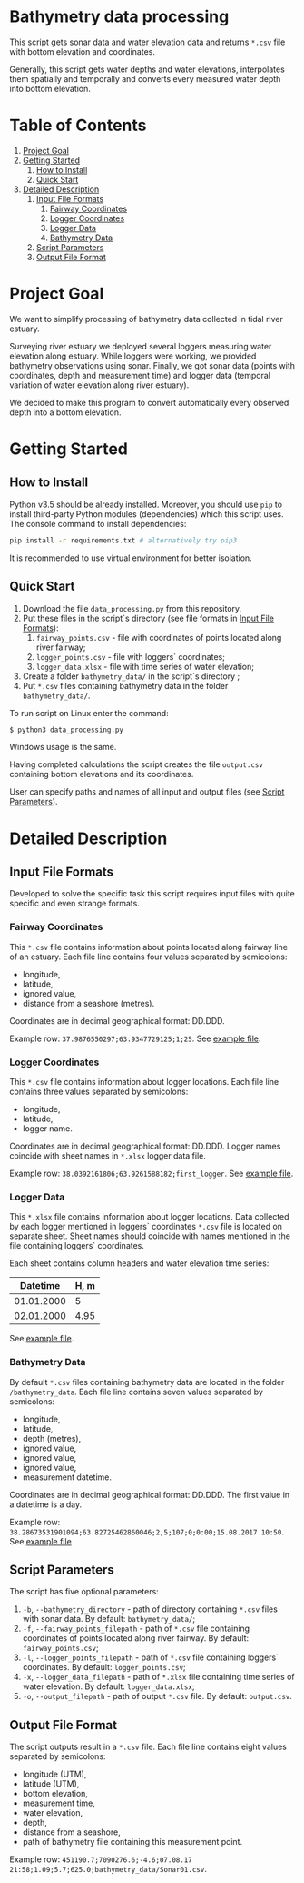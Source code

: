 # Bathymetry data processing
This script gets sonar data and water elevation data and returns
`*.csv` file with bottom elevation and coordinates.

Generally, this script gets water depths and water elevations, 
interpolates them spatially and temporally and converts every measured water depth
into bottom elevation.

# Table of Contents

1. [Project Goal](#project_goal)
2. [Getting Started](#getting_started)
    1. [How to Install](#how_to_install)
    2. [Quick Start](#quick_start)
3. [Detailed Description](#detailed_description)
    1. [Input File Formats](#input_file_formats)
        1. [Fairway Coordinates](#fairway_coordinates)
        2. [Logger Coordinates](#logger_coordinates)
        3. [Logger Data](#logger_data)
        4. [Bathymetry Data](#bathymetry_data)
    2. [Script Parameters](#script_parameters)
    3. [Output File Format](#output_file_format)

# Project Goal <a name='project_goal'></a>
We want to simplify processing of bathymetry data collected in tidal river
estuary.

Surveying river estuary we deployed several loggers measuring water elevation
along estuary. While loggers were working, we provided bathymetry observations
using sonar. Finally, we got sonar data (points with coordinates, depth and measurement time)
and logger data (temporal variation of water elevation along river estuary). 

We decided to make this program to convert automatically every observed depth into a bottom 
elevation.

# Getting Started <a name='getting_started'></a>
 
## How to Install <a name='how_to_install'></a>
Python v3.5 should be already installed. Moreover, you should use `pip` to install 
third-party Python modules (dependencies) which this script uses.
The console command to install dependencies:
```bash
pip install -r requirements.txt # alternatively try pip3
```
It is recommended to use virtual environment for better isolation.

## Quick Start <a name='quick_start'></a>

1. Download the file `data_processing.py` from this repository.
2. Put these files in the script`s directory (see file formats 
in [Input File Formats](##input_file_formats)):
    1. `fairway_points.csv` - file with coordinates of points located along 
    river fairway; 
    2. `logger_points.csv` - file with loggers` coordinates;
    3. `logger_data.xlsx` - file with time series of water elevation;
3. Create a folder `bathymetry_data/` in the script`s directory ;
4. Put `*.csv` files containing bathymetry data in the folder `bathymetry_data/`.

To run script on Linux enter the command:
```bash
$ python3 data_processing.py
```

Windows usage is the same.

Having completed calculations the script creates the file `output.csv`
containing bottom elevations and its coordinates.

User can specify paths and names of all input and output files (see [Script Parameters](#script_parameters)).

# Detailed Description <a name='detailed_description'></a>

## Input File Formats <a name='input_file_formats'></a>

Developed to solve the specific task this script requires input files with quite specific and 
even strange formats.

### Fairway Coordinates <a name='fairway_coordinates'></a>

This `*.csv` file contains information about points located along
fairway line of an estuary. Each file line contains four values separated 
by semicolons:
- longitude, 
- latitude, 
- ignored value, 
- distance from a seashore (metres).

Coordinates are in decimal geographical format: DD.DDD.

Example row: `37.9876550297;63.9347729125;1;25`. 
See [example file](https://github.com/AndreyAD1/process_bathymetry_data/blob/master/fairway_points.csv).

### Logger Coordinates <a name='logger_coordinates'></a>

This `*.csv` file contains information about logger locations. 
Each file line contains three values separated by semicolons: 
- longitude, 
- latitude,
- logger name.

Coordinates are in decimal geographical format: DD.DDD. 
Logger names coincide with sheet names in `*.xlsx` logger data file.

Example row: `38.0392161806;63.9261588182;first_logger`.
See [example file](https://github.com/AndreyAD1/process_bathymetry_data/blob/master/logger_points.csv).

### Logger Data <a name='logger_data'></a>

This `*.xlsx` file contains information about logger locations.
Data collected by each logger mentioned in loggers\` coordinates `*.csv` file 
is located on separate sheet. Sheet names should coincide with names mentioned in
the file containing loggers` coordinates.

Each sheet contains column headers and water elevation time series:

 Datetime   | H, m 
------------| ----
 01.01.2000 |  5       
 02.01.2000 |  4.95    
 
 See [example file](https://github.com/AndreyAD1/process_bathymetry_data/blob/master/logger_data.xlsx).

### Bathymetry Data <a name='bathymetry_data'></a>

By default `*.csv` files containing bathymetry data are located in 
the folder `/bathymetry_data`.
Each file line contains seven values separated by semicolons:
- longitude, 
- latitude,
- depth (metres),
- ignored value,
- ignored value, 
- ignored value, 
- measurement datetime.

Coordinates are in decimal geographical format: DD.DDD.
The first value in a datetime is a day.

Example row: `38.28673531901094;63.82725462860046;2,5;107;0;0:00;15.08.2017 10:50`.
See [example file](https://github.com/AndreyAD1/process_bathymetry_data/blob/master/bathymetry_data/Sonar0000_out_t.csv)

## Script Parameters <a name='script_parameters'></a>

The script has five optional parameters: 
1. `-b`, `--bathymetry_directory` - path of directory containing `*.csv` 
files with sonar data. By default: `bathymetry_data/`;
2. `-f`, `--fairway_points_filepath` - path of `*.csv` file containing coordinates 
of points located along river fairway. By default: `fairway_points.csv`;
3. `-l`, `--logger_points_filepath` - path of `*.csv` file containing 
loggers\` coordinates. By default: `logger_points.csv`;
4. `-x`, `--logger_data_filepath` - path of `*.xlsx` file containing 
time series of water elevation. By default: `logger_data.xlsx`;
5. `-o`, `--output_filepath` - path of output `*.csv` file.
By default: `output.csv`.

## Output File Format <a name='output_file_format'></a>

The script outputs result in a `*.csv` file.
Each file line contains eight values separated by semicolons:
- longitude (UTM),
- latitude (UTM),
- bottom elevation,
- measurement time,
- water elevation,
- depth,
- distance from a seashore,
- path of bathymetry file containing this measurement point.

Example row: `451190.7;7090276.6;-4.6;07.08.17 21:58;1.09;5.7;625.0;bathymetry_data/Sonar01.csv`.


 

